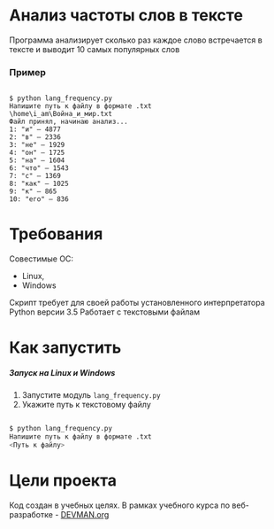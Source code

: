 # Анализ частоты слов в тексте

Программа анализирует сколько раз каждое слово встречается в тексте и выводит 10 самых популярных слов

### Пример

```#!bash

$ python lang_frequency.py
Напишите путь к файлу в формате .txt
\home\i_am\Война_и_мир.txt
Файл принял, начинаю анализ...
1: "и" — 4877
2: "в" — 2336
3: "не" — 1929
4: "он" — 1725
5: "на" — 1604
6: "что" — 1543
7: "с" — 1369
8: "как" — 1025
9: "к" — 865
10: "его" — 836

```

# Требования

Совестимые OC:
* Linux,
* Windows

Скрипт требует для своей работы установленного интерпретатора Python версии 3.5
Работает с текстовыми файлам

# Как запустить

##### Запуск на Linux и Windows 
1. Запустите модуль `lang_frequency.py` 
2. Укажите путь к текстовому файлу


```bash

$ python lang_frequency.py 
Напишите путь к файлу в формате .txt
<Путь к файлу>

```

# Цели проекта

Код создан в учебных целях. В рамках учебного курса по веб-разработке - [DEVMAN.org](https://devman.org)
